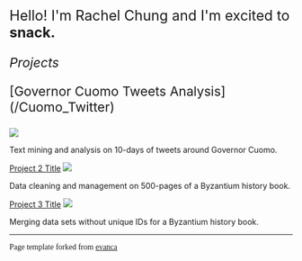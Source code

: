 
<p style="font-size:25px;">Hello! I'm Rachel Chung and I'm excited to <b> snack. </b> </p>

 <p style="font-size:23px;"> <i> Projects  </i> </p>

 <p style="font-size:23px;"> [Governor Cuomo Tweets Analysis](/Cuomo_Twitter) </p>
<img src="images/dummy_thumbnail.jpg?raw=true"/>

Text mining and analysis on 10-days of tweets around Governor Cuomo.

[Project 2 Title](/TL_Cleaning)
<img src="images/dummy_thumbnail.jpg?raw=true"/>

Data cleaning and management on 500-pages of a Byzantium history book.

[Project 3 Title](/TL_Other)
<img src="images/dummy_thumbnail.jpg?raw=true"/>

Merging data sets without unique IDs for a Byzantium history book.

---
<p style="font-size:14px; font-family: Verdana">Page template forked from <a href="https://github.com/evanca/quick-portfolio">evanca</a></p>
<!-- Remove above link if you don't want to attibute -->
